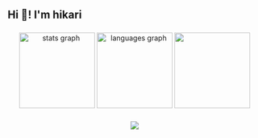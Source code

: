 <h2 align="left">Hi 👋! I'm hikari</h2>

###

<div align="center">
  <img src="https://github-readme-stats.vercel.app/api?username=metantesan&hide_title=false&hide_rank=false&show_icons=true&include_all_commits=true&count_private=true&disable_animations=false&theme=codeSTACKr&locale=en&hide_border=false" height="150" alt="stats graph"  />
  <img src="https://github-readme-stats.vercel.app/api/top-langs?username=metantesan&locale=en&hide_title=false&layout=compact&card_width=320&langs_count=5&theme=codeSTACKr&hide_border=false" height="150" alt="languages graph"  />
  <img src="https://github-readme-streak-stats.herokuapp.com/?user=metantesan&theme=codeSTACKr&hide_border=false" height="150" alt=""  />
</div>

###

<div align="center">
  <img src="https://visitor-badge.laobi.icu/badge?page_id=metantesa.metantesan&"  />
</div>

###
